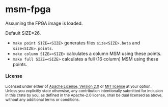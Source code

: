 # msm-fpga

Assuming the FPGA image is loaded.

Default SIZE=26.

- `make point SIZE=<SIZE>` generates files `size<SIZE>.beta` and `size<SIZE>.points`.
- `make column SIZE=<SIZE>` calculates a column MSM using these points.
- `make full SIZE=<SIZE>` calculates a full (16 column) MSM using these points.

#### License

<sup>
Licensed under either of <a href="../LICENSE-APACHE">Apache License, Version
2.0</a> or <a href="../LICENSE-MIT">MIT license</a> at your option.
</sup>

<br>

<sub>
Unless you explicitly state otherwise, any contribution intentionally submitted
for inclusion in this crate by you, as defined in the Apache-2.0 license, shall
be dual licensed as above, without any additional terms or conditions.
</sub>


